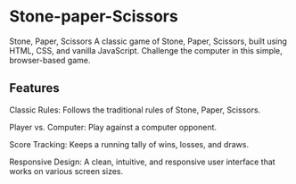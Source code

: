 # Stone-paper-Scissors
Stone, Paper, Scissors
A classic game of Stone, Paper, Scissors, built using HTML, CSS, and vanilla JavaScript. Challenge the computer in this simple, browser-based game.

## Features
Classic Rules: Follows the traditional rules of Stone, Paper, Scissors.

Player vs. Computer: Play against a computer opponent.

Score Tracking: Keeps a running tally of wins, losses, and draws.

Responsive Design: A clean, intuitive, and responsive user interface that works on various screen sizes.
